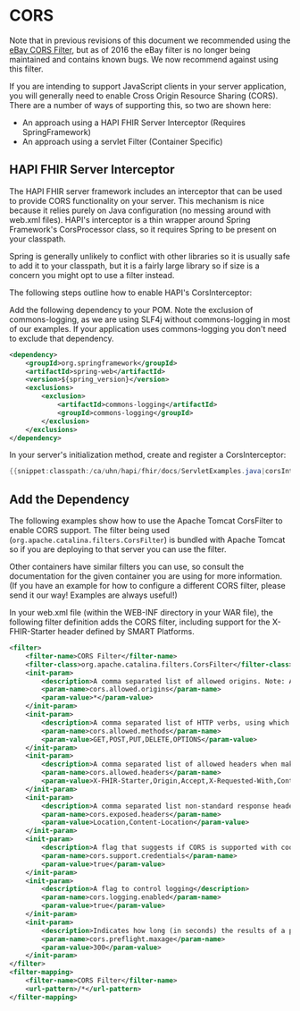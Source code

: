 # CORS

<p class="doc_info_bubble">
Note that in previous revisions of this document we recommended using the <a href="https://github.com/ebay/cors-filter">eBay CORS Filter</a>, but as of 2016 the eBay filter is no longer being maintained and contains known bugs. We now recommend against using this filter. 
</p>
			
If you are intending to support JavaScript clients in your server application, you will generally need to enable Cross Origin Resource Sharing (CORS). There are a number of ways of supporting this, so two are shown here: 

* An approach using a HAPI FHIR Server Interceptor (Requires SpringFramework)
* An approach using a servlet Filter (Container Specific)

## HAPI FHIR Server Interceptor

The HAPI FHIR server framework includes an interceptor that can be used to provide CORS functionality on your server. This mechanism is nice because it relies purely on Java configuration (no messing around with web.xml files). HAPI's interceptor is a thin wrapper around Spring Framework's CorsProcessor class, so it requires Spring to be present on your classpath.

Spring is generally unlikely to conflict with other libraries so it is usually safe to add it to your classpath, but it is a fairly large library so if size is a concern you might opt to use a filter instead.

The following steps outline how to enable HAPI's CorsInterceptor:

Add the following dependency to your POM. Note the exclusion of commons-logging, as we are using SLF4j without commons-logging in most of our examples. If your application uses commons-logging you don't need to exclude that dependency.

```xml
<dependency>
	<groupId>org.springframework</groupId>
	<artifactId>spring-web</artifactId>
	<version>${spring_version}</version>
	<exclusions>
		<exclusion>
			<artifactId>commons-logging</artifactId>
			<groupId>commons-logging</groupId>
		</exclusion>
	</exclusions>
</dependency>
```

In your server's initialization method, create and register a CorsInterceptor:

```java
{{snippet:classpath:/ca/uhn/hapi/fhir/docs/ServletExamples.java|corsInterceptor}}
``` 

## Add the Dependency

The following examples show how to use the Apache Tomcat CorsFilter to enable CORS support. The filter being used (`org.apache.catalina.filters.CorsFilter`) is bundled with Apache Tomcat so if you are deploying to that server you can use the filter.

Other containers have similar filters you can use, so consult the documentation for the given container you are using for more information. (If you have an example for how to configure a different CORS filter, please send it our way! Examples are always useful!)

In your web.xml file (within the WEB-INF directory in your WAR file), the following filter definition adds the CORS filter, including support for the X-FHIR-Starter header defined by SMART Platforms.

```xml
<filter>
	<filter-name>CORS Filter</filter-name>
	<filter-class>org.apache.catalina.filters.CorsFilter</filter-class>
	<init-param>
		<description>A comma separated list of allowed origins. Note: An '*' cannot be used for an allowed origin when using credentials.</description>
		<param-name>cors.allowed.origins</param-name>
		<param-value>*</param-value>
	</init-param>
	<init-param>
		<description>A comma separated list of HTTP verbs, using which a CORS request can be made.</description>
		<param-name>cors.allowed.methods</param-name>
		<param-value>GET,POST,PUT,DELETE,OPTIONS</param-value>
	</init-param>
	<init-param>
		<description>A comma separated list of allowed headers when making a non simple CORS request.</description>
		<param-name>cors.allowed.headers</param-name>
		<param-value>X-FHIR-Starter,Origin,Accept,X-Requested-With,Content-Type,Access-Control-Request-Method,Access-Control-Request-Headers,Authorization</param-value>
	</init-param>
	<init-param>
		<description>A comma separated list non-standard response headers that will be exposed to XHR2 object.</description>
		<param-name>cors.exposed.headers</param-name>
		<param-value>Location,Content-Location</param-value>
	</init-param>
	<init-param>
		<description>A flag that suggests if CORS is supported with cookies</description>
		<param-name>cors.support.credentials</param-name>
		<param-value>true</param-value>
	</init-param>
	<init-param>
		<description>A flag to control logging</description>
		<param-name>cors.logging.enabled</param-name>
		<param-value>true</param-value>
	</init-param>
	<init-param>
		<description>Indicates how long (in seconds) the results of a preflight request can be cached in a preflight result cache.</description>
		<param-name>cors.preflight.maxage</param-name>
		<param-value>300</param-value>
	</init-param>
</filter>
<filter-mapping>
	<filter-name>CORS Filter</filter-name>
	<url-pattern>/*</url-pattern>
</filter-mapping>
```


